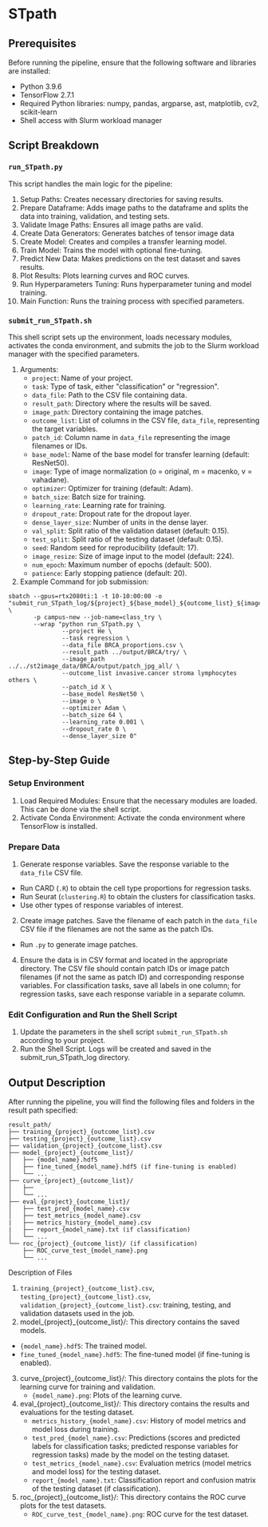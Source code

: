 # STpath
## Prerequisites
Before running the pipeline, ensure that the following software and libraries are installed:
   - Python 3.9.6
   - TensorFlow 2.7.1
   - Required Python libraries: numpy, pandas, argparse, ast, matplotlib, cv2, scikit-learn
   - Shell access with Slurm workload manager

## Script Breakdown
### `run_STpath.py`
This script handles the main logic for the pipeline:
1. Setup Paths: Creates necessary directories for saving results.
2. Prepare Dataframe: Adds image paths to the dataframe and splits the data into training, validation, and testing sets.
3. Validate Image Paths: Ensures all image paths are valid.
4. Create Data Generators: Generates batches of tensor image data
5. Create Model: Creates and compiles a transfer learning model.
6. Train Model: Trains the model with optional fine-tuning.
7. Predict New Data: Makes predictions on the test dataset and saves results.
8. Plot Results: Plots learning curves and ROC curves.
9. Run Hyperparameters Tuning: Runs hyperparameter tuning and model training.
10. Main Function: Runs the training process with specified parameters.

### `submit_run_STpath.sh`
This shell script sets up the environment, loads necessary modules, activates the conda environment, and submits the job to the Slurm workload manager with the specified parameters.
1. Arguments:
   - `project`: Name of your project.
   - `task`: Type of task, either "classification" or "regression".
   - `data_file`: Path to the CSV file containing data.
   - `result_path`: Directory where the results will be saved.
   - `image_path`: Directory containing the image patches.
   - `outcome_list`: List of columns in the CSV file, `data_file`, representing the target variables.
   - `patch_id`: Column name in `data_file` representing the image filenames or IDs.
   - `base_model`: Name of the base model for transfer learning (default: ResNet50).
   - `image`: Type of image normalization (o = original, m = macenko, v = vahadane).
   - `optimizer`: Optimizer for training (default: Adam).
   - `batch_size`: Batch size for training.
   - `learning_rate`: Learning rate for training.
   - `dropout_rate`: Dropout rate for the dropout layer.
   - `dense_layer_size`: Number of units in the dense layer.
   - `val_split`: Split ratio of the validation dataset (default: 0.15).
   - `test_split`: Split ratio of the testing dataset (default: 0.15).
   - `seed`: Random seed for reproducibility (default: 17).
   - `image_resize`: Size of image input to the model (default: 224).
   - `num_epoch`: Maximum number of epochs (default: 500).
   - `patience`: Early stopping patience (default: 20).
2. Example Command for job submission:
```
sbatch --gpus=rtx2080ti:1 -t 10-10:00:00 -o "submit_run_STpath_log/${project}_${base_model}_${outcome_list}_${image}_${optimizer}_${batch_size}_${learning_rate}_${dropout_rate}_${dense_layer_size}.log" \
       -p campus-new --job-name=class_try \
       --wrap "python run_STpath.py \
               --project He \
               --task regression \
               --data_file BRCA_proportions.csv \
               --result_path ../output/BRCA/try/ \
               --image_path ../../st2image_data/BRCA/output/patch_jpg_all/ \
               --outcome_list invasive.cancer stroma lymphocytes others \
               --patch_id X \
               --base_model ResNet50 \
               --image o \
               --optimizer Adam \
               --batch_size 64 \
               --learning_rate 0.001 \
               --dropout_rate 0 \
               --dense_layer_size 0"
```

## Step-by-Step Guide
### Setup Environment
1. Load Required Modules: Ensure that the necessary modules are loaded. This can be done via the shell script.
2. Activate Conda Environment: Activate the conda environment where TensorFlow is installed.
### Prepare Data
1. Generate response variables. Save the response variable to the `data_file` CSV file. 
  - Run CARD (`.R`) to obtain the cell type proportions for regression tasks.
  - Run Seurat (`clustering.R`) to obtain the clusters for classification tasks.
  - Use other types of response variables of interest.
2. Create image patches. Save the filename of each patch in the `data_file` CSV file if the filenames are not the same as the patch IDs. 
  - Run `.py` to generate image patches. 
4. Ensure the data is in CSV format and located in the appropriate directory. The CSV file should contain patch IDs or image patch filenames (if not the same as patch ID) and corresponding response variables. For classification tasks, save all labels in one column; for regression tasks, save each response variable in a separate column.
### Edit Configuration and Run the Shell Script
1. Update the parameters in the shell script `submit_run_STpath.sh` according to your project.
2. Run the Shell Script. Logs will be created and saved in the submit_run_STpath_log directory.

## Output Description
After running the pipeline, you will find the following files and folders in the result path specified:
```
result_path/
├── training_{project}_{outcome_list}.csv
├── testing_{project}_{outcome_list}.csv
├── validation_{project}_{outcome_list}.csv
├── model_{project}_{outcome_list}/
│   ├── {model_name}.hdf5
│   ├── fine_tuned_{model_name}.hdf5 (if fine-tuning is enabled)
│   └── ...
├── curve_{project}_{outcome_list}/
│   ├── 
│   └── ...
├── eval_{project}_{outcome_list}/
│   ├── test_pred_{model_name}.csv
│   ├── test_metrics_{model_name}.csv
|   ├── metrics_history_{model_name}.csv
|   ├── report_{model_name}.txt (if classification)
│   └── ...
└── roc_{project}_{outcome_list}/ (if classification)
    ├── ROC_curve_test_{model_name}.png
    └── ...
```
Description of Files
1. `training_{project}_{outcome_list}.csv`, `testing_{project}_{outcome_list}.csv`, `validation_{project}_{outcome_list}.csv`: training, testing, and validation datasets used in the job.
2.  model_{project}_{outcome_list}/: This directory contains the saved models.
   - `{model_name}.hdf5`: The trained model.
   - `fine_tuned_{model_name}.hdf5`: The fine-tuned model (if fine-tuning is enabled).
3. curve_{project}_{outcome_list}/: This directory contains the plots for the learning curve for training and validation.
   - `{model_name}.png`: Plots of the learning curve.
4. eval_{project}_{outcome_list}/: This directory contains the results and evaluations for the testing dataset.
   - `metrics_history_{model_name}.csv`: History of model metrics and model loss during training.
   - `test_pred_{model_name}.csv`: Predictions (scores and predicted labels for classification tasks; predicted response variables for regression tasks) made by the model on the testing dataset.
   - `test_metrics_{model_name}.csv`: Evaluation metrics (model metrics and model loss) for the testing dataset.
   - `report_{model_name}.txt`: Classification report and confusion matrix of the testing dataset (if classification). 
5. roc_{project}_{outcome_list}/: This directory contains the ROC curve plots for the test datasets.
   - `ROC_curve_test_{model_name}.png`: ROC curve for the test dataset.










